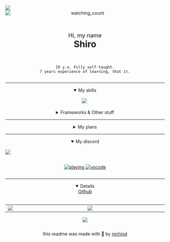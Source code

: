 <div align="center" class="head-me" style="display: flex; flex-flow: column wrap;">
	<img src="https://api.statusbadges.me/badge/status/397211459651633166"/> <img src="https://komarev.com/ghpvc/?username=ShiroKazane&color=9963B3" alt="watching_count" /><br>
	<br>
	<div align="center">
    <p style="font-size: 18px">Hi, my name<br><strong style="font-size: 28px">Shiro</strong></p>
  </div>
	<br>

	19 y.o. Fully self-taught.
 	7 years experience of learning, that it.
</div>

----

<div align="center" class="skills" style="display: flex; flex-flow: column wrap">
	<details open>
	<summary>My skills</summary><br>
	<img src="https://skillicons.dev/icons?i=html,css,js,ts,go,lua,photoshop"/><a>&nbsp;</a>
	<br><br>
	<details>
	<summary>Frameworks & Other stuff</summary>
		<br>
		<img src="https://skillicons.dev/icons?i=git,github,discord,discordjs,mongodb,mysql"/><br>
    <img src="https://skillicons.dev/icons?i=sqlite,nodejs,pnpm,androidstudio,robloxstudio"/><br>
  		<a>And much more...</a>
	</details>
	</details>
</div>

----

<div align="center" class="todo" style="display: flex; flex-flow: column">
<details>
<summary>My plans</summary><br>
<div style="flex-direction: column; justify-content: center; align-items: flex-start;">

- [x] Still alive
- [ ] Get a job
- [ ] Get 100'000$
- [ ] Learn to draw anime
- [ ] Learn Japanese
- [ ] Learn Korean
- [ ] Learn Mandarin
- [ ] Learn Hakka (?)
</div>
</details>
</div>

----

<div align="center" class="projects" style="display: flex; flex-flow: column wrap;">
<details open>
<summary>My discord</summary>
<br>

<div style="display: flex; flex-direction: row;">
  <a align="center" href="https://discord.com/users/397211459651633166">
    <img align="center" src="https://lanyard-profile-readme.vercel.app/api/397211459651633166?theme=dark&animated=true&hideDiscrim=true&borderRadius=30px&hideStatus=true"
      </a>
</div>
<br>

![playing](https://api.statusbadges.me/badge/playing/397211459651633166)
![vscode](https://api.statusbadges.me/badge/vscode/397211459651633166)

</details>

----

<div align="center" class="github" style="display: flex; flex-flow: column">
<details open>
<summary>Github</summary><br>
<table align="center">
	<tr>
		<td width="1200px">
        <img align="center" src="https://github-readme-stats.vercel.app/api?username=ShiroKazane&theme=catppuccin_mocha&show_icons=true&hide_border=true&count_private=true" draggable="false">
		</td>
		<td width="1200px">
        <img align="center" src="https://github-readme-stats.vercel.app/api/top-langs/?username=ShiroKazane&theme=catppuccin_mocha&layout=compact&hide_border=true" draggable="false">
		</td>
	</tr>
</table>

<a href="http://www.github.com/ShiroKazane"><img src="https://github-readme-streak-stats.herokuapp.com/?user=ShiroKazane&stroke=cdd6f4&background=1e1e2e&ring=94e2d5&fire=fab387&currStreakNum=cdd6f4&currStreakLabel=94e2d5&sideNums=cdd6f4&sideLabels=cdd6f4&dates=cdd6f4&hide_border=true" /></a>
</details>

this readme was made with 🤍 by <a href="https://github.com/nichind">nichind</a>
